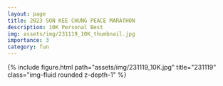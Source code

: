 ```yaml
---
layout: page
title: 2023 SON KEE CHUNG PEACE MARATHON
description: 10K Personal Best
img: assets/img/231119_10K_thumbnail.jpg
importance: 3
category: fun
---
```


<div class="row mt-3">
    <!-- Image -->
    <div class="col-sm mt-3 mt-md-0">
        {% include figure.html path="assets/img/231119_10K.jpg" title="231119" class="img-fluid rounded z-depth-1" %}
    </div>
</div>
